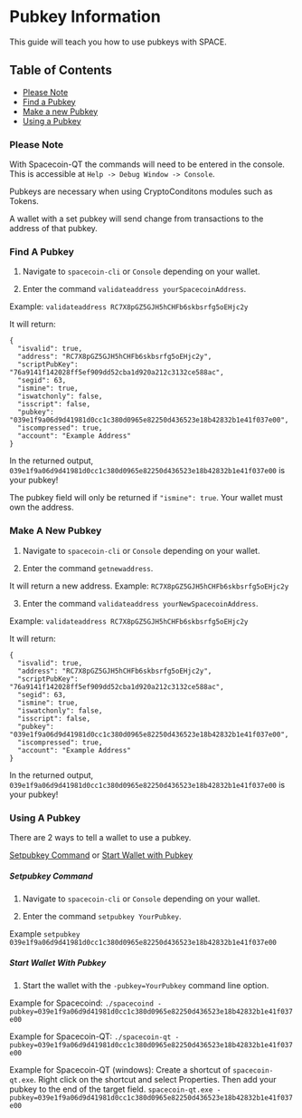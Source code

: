 # Pubkey Information

This guide will teach you how to use pubkeys with SPACE.

## Table of Contents

- [Please Note](#Please-Note)
- [Find a Pubkey](#Find-A-Pubkey)
- [Make a new Pubkey](#Make-A-New-Pubkey)
- [Using a Pubkey](Using-A-Pubkey)

### Please Note

With Spacecoin-QT the commands will need to be entered in the console. This is accessible at `Help -> Debug Window -> Console`.

Pubkeys are necessary when using CryptoConditons modules such as Tokens.

A wallet with a set pubkey will send change from transactions to the address of that pubkey.

### Find A Pubkey

1. Navigate to `spacecoin-cli` or `Console` depending on your wallet.

2. Enter the command `validateaddress yourSpacecoinAddress`.

Example: `validateaddress RC7X8pGZ5GJH5hCHFb6skbsrfg5oEHjc2y`

It will return:
```
{
  "isvalid": true,
  "address": "RC7X8pGZ5GJH5hCHFb6skbsrfg5oEHjc2y",
  "scriptPubKey": "76a9141f142028ff5ef909dd52cba1d920a212c3132ce588ac",
  "segid": 63,
  "ismine": true,
  "iswatchonly": false,
  "isscript": false,
  "pubkey": "039e1f9a06d9d41981d0cc1c380d0965e82250d436523e18b42832b1e41f037e00",
  "iscompressed": true,
  "account": "Example Address"
}
```

In the returned output, `039e1f9a06d9d41981d0cc1c380d0965e82250d436523e18b42832b1e41f037e00` is your pubkey!

The pubkey field will only be returned if `"ismine": true`. Your wallet must own the address.

### Make A New Pubkey

1. Navigate to `spacecoin-cli` or `Console` depending on your wallet.

2. Enter the command `getnewaddress`.

It will return a new address. Example: `RC7X8pGZ5GJH5hCHFb6skbsrfg5oEHjc2y`

3. Enter the command `validateaddress yourNewSpacecoinAddress`.

Example: `validateaddress RC7X8pGZ5GJH5hCHFb6skbsrfg5oEHjc2y`

It will return:
```
{
  "isvalid": true,
  "address": "RC7X8pGZ5GJH5hCHFb6skbsrfg5oEHjc2y",
  "scriptPubKey": "76a9141f142028ff5ef909dd52cba1d920a212c3132ce588ac",
  "segid": 63,
  "ismine": true,
  "iswatchonly": false,
  "isscript": false,
  "pubkey": "039e1f9a06d9d41981d0cc1c380d0965e82250d436523e18b42832b1e41f037e00",
  "iscompressed": true,
  "account": "Example Address"
}
```

In the returned output, `039e1f9a06d9d41981d0cc1c380d0965e82250d436523e18b42832b1e41f037e00` is your pubkey!

### Using A Pubkey

There are 2 ways to tell a wallet to use a pubkey.

[Setpubkey Command](Setpubkey-Command) or [Start Wallet with Pubkey](Start-Wallet-With-Pubkey)

##### Setpubkey Command

1. Navigate to `spacecoin-cli` or `Console` depending on your wallet.

2. Enter the command `setpubkey YourPubkey`.

Example `setpubkey 039e1f9a06d9d41981d0cc1c380d0965e82250d436523e18b42832b1e41f037e00`

##### Start Wallet With Pubkey

1. Start the wallet with the `-pubkey=YourPubkey` command line option.

Example for Spacecoind: `./spacecoind -pubkey=039e1f9a06d9d41981d0cc1c380d0965e82250d436523e18b42832b1e41f037e00`

Example for Spacecoin-QT: `./spacecoin-qt -pubkey=039e1f9a06d9d41981d0cc1c380d0965e82250d436523e18b42832b1e41f037e00`

Example for Spacecoin-QT (windows): Create a shortcut of `spacecoin-qt.exe`. Right click on the shortcut and select Properties. Then add your pubkey to the end of the target field. `spacecoin-qt.exe -pubkey=039e1f9a06d9d41981d0cc1c380d0965e82250d436523e18b42832b1e41f037e00`
